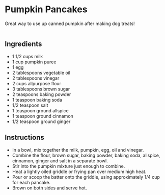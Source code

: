 # Pumpkin Pancakes

Great way to use up canned pumpkin after making dog treats!

```
```

## Ingredients

- 1 1/2 cups milk
- 1 cup pumpkin puree
- 1 egg
- 2 tablespoons vegetable oil 
- 2 tablespoons vinegar
- 2 cups all­purpose flour
- 3 tablespoons brown sugar
- 2 teaspoons baking powder 
- 1 teaspoon baking soda
- 1/2 teaspoon salt
- 1 teaspoon ground allspice
- 1 teaspoon ground cinnamon
- 1/2 teaspoon ground ginger

## Instructions

-  In a bowl, mix together the milk, pumpkin, egg, oil and vinegar. 
- Combine the flour, brown sugar, baking powder, baking soda, allspice, cinnamon, ginger
and salt in a separate bowl. 
- Stir into the pumpkin mixture just enough to combine.
- Heat a lightly oiled griddle or frying pan over medium high heat. 
- Pour or scoop the batter onto the griddle, using approximately 1/4 cup for each pancake. 
- Brown on both sides and serve hot.
